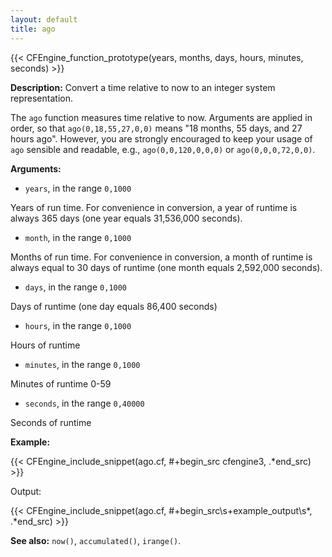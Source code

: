 ```yaml
---
layout: default
title: ago
---
```


{{< CFEngine_function_prototype(years, months, days, hours, minutes, seconds) >}}

**Description:** Convert a time relative to now to an integer system representation.

The `ago` function measures time relative to now. Arguments are applied
in order, so that `ago(0,18,55,27,0,0)` means "18 months, 55 days, and 27
hours ago". However, you are strongly encouraged to keep your usage of
`ago` sensible and readable, e.g., `ago(0,0,120,0,0,0)` or
`ago(0,0,0,72,0,0)`.

**Arguments:**

* `years`, in the range `0,1000`

Years of run time. For convenience in conversion, a year of runtime is
always 365 days (one year equals 31,536,000 seconds).

* `month`, in the range `0,1000`

Months of run time. For convenience in conversion, a month of runtime is
always equal to 30 days of runtime (one month equals 2,592,000 seconds).

* `days`, in the range `0,1000`

Days of runtime (one day equals 86,400 seconds)

* `hours`, in the range `0,1000`

Hours of runtime

* `minutes`, in the range `0,1000`

Minutes of runtime 0-59

* `seconds`, in the range `0,40000`

Seconds of runtime

**Example:**

{{< CFEngine_include_snippet(ago.cf, #\+begin_src cfengine3, .*end_src) >}}

Output:

{{< CFEngine_include_snippet(ago.cf, #\+begin_src\s+example_output\s*, .*end_src) >}}

**See also:** `now()`, `accumulated()`, `irange()`.
